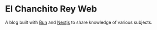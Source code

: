 # El Chanchito Rey Web

A blog built with [Bun](https://bun.sh/) and [Nextjs](https://nextjs.org/) to share 
knowledge of various subjects.

